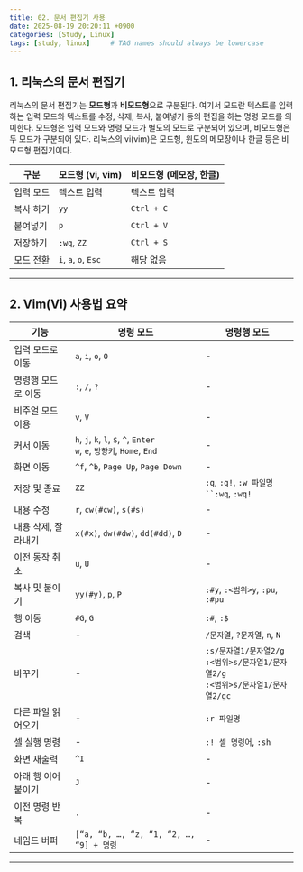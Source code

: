 ```yaml
---
title: 02. 문서 편집기 사용
date: 2025-08-19 20:20:11 +0900
categories: [Study, Linux]
tags: [study, linux]     # TAG names should always be lowercase
---
```


## 1. 리눅스의 문서 편집기
리눅스의 문서 편집기는 **모드형**과 **비모드형**으로 구분된다.
여기서 모드란 텍스트를 입력하는 입력 모드와 텍스트를 수정, 삭제, 복사, 붙여넣기
등의 편집을 하는 명령 모드를 의미한다. 모드형은 입력 모드와 명령 모드가 별도의 모드로 구분되어 있으며,
비모드형은 두 모드가 구분되어 있다. 리눅스의 vi(vim)은 모드형, 윈도의 메모장이나 한글 등은 비모드형 편집기이다. 

| 구분      | 모드형 (vi, vim)     | 비모드형 (메모장, 한글) |
| --------- | -------------------- | ----------------------- |
| 입력 모드 | 텍스트 입력          | 텍스트 입력             |
| 복사 하기 | `yy`                 | `Ctrl + C`              |
| 붙여넣기  | `p`                  | `Ctrl + V`              |
| 저장하기  | `:wq`, `ZZ`          | `Ctrl + S`              |
| 모드 전환 | `i`, `a`, `o`, `Esc` | 해당 없음               |

---

## 2. Vim(Vi) 사용법 요약

| 기능                | 명령 모드                                                                   | 명령행 모드                                                                                 |
| ------------------- | --------------------------------------------------------------------------- | ------------------------------------------------------------------------------------------- |
| 입력 모드로 이동    | `a`, `i`, `o`, `O`                                                          | -                                                                                           |
| 명령행 모드로 이동  | `:`, `/`, `?`                                                               | -                                                                                           |
| 비주얼 모드 이용    | `v`, `V`                                                                    | -                                                                                           |
| 커서 이동           | `h`, `j`, `k`, `l`, `$`, `^`, `Enter` <br>`w`, `e`, `방향키`, `Home`, `End` | -                                                                                           |
| 화면 이동           | `^f`, `^b`, `Page Up`, `Page Down`                                          | -                                                                                           |
| 저장 및 종료        | `ZZ`                                                                        | `:q`, `:q!`, `:w 파일명``:wq`, `:wq!`                                                       |
| 내용 수정           | `r`, `cw(#cw)`, `s(#s)`                                                     | -                                                                                           |
| 내용 삭제, 잘라내기 | `x(#x)`, `dw(#dw)`, `dd(#dd)`, `D`                                          | -                                                                                           |
| 이전 동작 취소      | `u`, `U`                                                                    | -                                                                                           |
| 복사 및 붙이기      | `yy(#y)`, `p`, `P`                                                          | `:#y`, `:<범위>y`, `:pu`, `:#pu`                                                            |
| 행 이동             | `#G`, `G`                                                                   | `:#`, `:$`                                                                                  |
| 검색                | -                                                                           | `/문자열`, `?문자열`, `n`, `N`                                                              |
| 바꾸기              | -                                                                           | `:s/문자열1/문자열2/g` <br> `:<범위>s/문자열1/문자열2/g` <br> `:<범위>s/문자열1/문자열2/gc` |
| 다른 파일 읽어오기  | -                                                                           | `:r 파일명`                                                                                 |
| 셀 실행 명령        | -                                                                           | `:! 셀 명령어`, `:sh`                                                                       |
| 화면 재출력         | `^I`                                                                        | -                                                                                           |
| 아래 행 이어붙이기  | `J`                                                                         | -                                                                                           |
| 이전 명령 반복      | `.`                                                                         | -                                                                                           |
| 네임드 버퍼         | `[“a, “b, …, “z, “1, “2, …, “9] + 명령`                                     | -                                                                                           |

---

